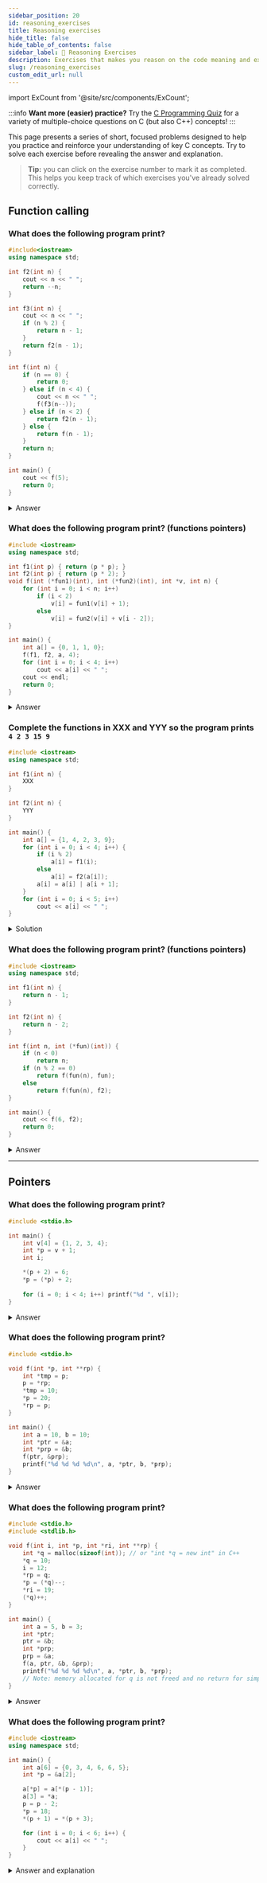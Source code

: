```yaml
---
sidebar_position: 20
id: reasoning_exercises
title: Reasoning exercises
hide_title: false
hide_table_of_contents: false
sidebar_label: 🧠 Reasoning Exercises
description: Exercises that makes you reason on the code meaning and execution.
slug: /reasoning_exercises
custom_edit_url: null
---
```


import ExCount from '@site/src/components/ExCount';

:::info **Want more (easier) practice?**
Try the [C Programming Quiz](/c/quiz) for a variety of multiple-choice questions on C (but also C++) concepts!
:::

This page presents a series of short, focused problems designed to help you practice and reinforce your understanding of key C concepts. Try to solve each exercise before revealing the answer and explanation.

> **Tip:** you can click on the exercise number to mark it as completed. This helps you keep track of which exercises you've already solved correctly.

## Function calling

<ExCount><h3>What does the following program print?</h3></ExCount>

```cpp
#include<iostream>
using namespace std;

int f2(int n) {
    cout << n << " ";
    return --n;
}

int f3(int n) {
    cout << n << " ";
    if (n % 2) {
        return n - 1;
    }
    return f2(n - 1);
}

int f(int n) {
    if (n == 0) {
        return 0;
    } else if (n < 4) {
        cout << n << " ";
        f(f3(n--));
    } else if (n < 2) {
        return f2(n - 1);
    } else {
        return f(n - 1);
    }
    return n;
}

int main() {
    cout << f(5);
    return 0;
}
```

<details>
<summary>Answer</summary>

1. `f(5)`: `n=5` (≥4) → returns `f(4)`
2. `f(4)`: `n=4` (≥4) → returns `f(3)`
3. `f(3)`: `n=3` (<4)
    - prints `3 `
    - calls `f3(3--)`:
        - `f3(3)` prints `3 ` and since `n % 2` is 1 (≠ 0, so `true`) returns `2`
    - calls `f(2)`
4. `f(2)`: `n=2` (<4)
    - prints `2 `
    - calls `f3(2--)`:
        - `f3(2)` prints `2 `, even → calls `f2(1)`
            - `f2(1)` prints `1 `, returns `0`
        - `f3` returns `0`
    - calls `f(0)` → returns `0`
    - `f(2)` returns `2`
5. `f(3)` returns `3` → `f(4)` returns `3` → `f(5)` returns `3`
6. `main`'s `cout << f(5)` prints `3`

**Output:**
<div class="output">
<code class="output">
3 3 2 2 1 3
</code>
</div><br/>

<iframe width="800" height="610" frameborder="0" src="https://pythontutor.com/iframe-embed.html#code=%23include%3Ciostream%3E%0Ausing%20namespace%20std%3B%0A%0Aint%20f2%28int%20n%29%20%7B%0A%20%20%20%20cout%20%3C%3C%20n%20%3C%3C%20%22%20%22%3B%0A%20%20%20%20return%20--n%3B%0A%7D%0A%0Aint%20f3%28int%20n%29%20%7B%0A%20%20%20%20cout%20%3C%3C%20n%20%3C%3C%20%22%20%22%3B%0A%20%20%20%20if%20%28n%20%25%202%29%20%7B%0A%20%20%20%20%20%20%20%20return%20n%20-%201%3B%0A%20%20%20%20%7D%0A%20%20%20%20return%20f2%28n%20-%201%29%3B%0A%7D%0A%0Aint%20f%28int%20n%29%20%7B%0A%20%20%20%20if%20%28n%20%3D%3D%200%29%20%7B%0A%20%20%20%20%20%20%20%20return%200%3B%0A%20%20%20%20%7D%20else%20if%20%28n%20%3C%204%29%20%7B%0A%20%20%20%20%20%20%20%20cout%20%3C%3C%20n%20%3C%3C%20%22%20%22%3B%0A%20%20%20%20%20%20%20%20f%28f3%28n--%29%29%3B%0A%20%20%20%20%7D%20else%20if%20%28n%20%3C%202%29%20%7B%0A%20%20%20%20%20%20%20%20return%20f2%28n%20-%201%29%3B%0A%20%20%20%20%7D%20else%20%7B%0A%20%20%20%20%20%20%20%20return%20f%28n%20-%201%29%3B%0A%20%20%20%20%7D%0A%20%20%20%20return%20n%3B%0A%7D%0A%0Aint%20main%28%29%20%7B%0A%20%20%20%20cout%20%3C%3C%20f%285%29%3B%0A%20%20%20%20return%200%3B%0A%7D&codeDivHeight=400&codeDivWidth=350&cumulative=false&curInstr=8&heapPrimitives=nevernest&origin=opt-frontend.js&py=cpp_g%2B%2B9.3.0&rawInputLstJSON=%5B%5D&textReferences=false"> </iframe>

[🔗 Permanent link](https://pythontutor.com/render.html#code=%23include%3Ciostream%3E%0Ausing%20namespace%20std%3B%0A%0Aint%20f2%28int%20n%29%20%7B%0A%20%20%20%20cout%20%3C%3C%20n%20%3C%3C%20%22%20%22%3B%0A%20%20%20%20return%20--n%3B%0A%7D%0A%0Aint%20f3%28int%20n%29%20%7B%0A%20%20%20%20cout%20%3C%3C%20n%20%3C%3C%20%22%20%22%3B%0A%20%20%20%20if%20%28n%20%25%202%29%20%7B%0A%20%20%20%20%20%20%20%20return%20n%20-%201%3B%0A%20%20%20%20%7D%0A%20%20%20%20return%20f2%28n%20-%201%29%3B%0A%7D%0A%0Aint%20f%28int%20n%29%20%7B%0A%20%20%20%20if%20%28n%20%3D%3D%200%29%20%7B%0A%20%20%20%20%20%20%20%20return%200%3B%0A%20%20%20%20%7D%20else%20if%20%28n%20%3C%204%29%20%7B%0A%20%20%20%20%20%20%20%20cout%20%3C%3C%20n%20%3C%3C%20%22%20%22%3B%0A%20%20%20%20%20%20%20%20f%28f3%28n--%29%29%3B%0A%20%20%20%20%7D%20else%20if%20%28n%20%3C%202%29%20%7B%0A%20%20%20%20%20%20%20%20return%20f2%28n%20-%201%29%3B%0A%20%20%20%20%7D%20else%20%7B%0A%20%20%20%20%20%20%20%20return%20f%28n%20-%201%29%3B%0A%20%20%20%20%7D%0A%20%20%20%20return%20n%3B%0A%7D%0A%0Aint%20main%28%29%20%7B%0A%20%20%20%20cout%20%3C%3C%20f%285%29%3B%0A%20%20%20%20return%200%3B%0A%7D&cumulative=false&curInstr=1&heapPrimitives=nevernest&mode=display&origin=opt-frontend.js&py=cpp_g%2B%2B9.3.0&rawInputLstJSON=%5B%5D&textReferences=false)

</details>

<ExCount><h3>What does the following program print? (functions pointers)</h3></ExCount>

```cpp
#include <iostream>
using namespace std;

int f1(int p) { return (p * p); }
int f2(int p) { return (p * 2); }
void f(int (*fun1)(int), int (*fun2)(int), int *v, int n) {
    for (int i = 0; i < n; i++)
        if (i < 2)
            v[i] = fun1(v[i] + 1);
        else
            v[i] = fun2(v[i] + v[i - 2]);
}

int main() {
    int a[] = {0, 1, 1, 0};
    f(f1, f2, a, 4);
    for (int i = 0; i < 4; i++)
        cout << a[i] << " ";
    cout << endl;
    return 0;
}
```

<details>
<summary>Answer</summary>

**How the call works:**  
- `f(f1, f2, a, 4);` passes two function pointers (`f1` and `f2`), the array `a`, and its length `4` into `f`.  
- Inside `f`, the parameter `fun1` refers to `f1` and `fun2` refers to `f2`.  
- `f` then applies these callbacks to array elements based on the index.

**Element-by-element computation:**  
- i = 0 (<2): v[0] = fun1(0+1) = f1(1) = 1×1 = 1  
- i = 1 (<2): v[1] = fun1(1+1) = f1(2) = 2×2 = 4  
- i = 2 (≥2): v[2] = fun2(1 + v[0]) = f2(1+1) = f2(2) = 2×2 = 4  
- i = 3 (≥2): v[3] = fun2(0 + v[1]) = f2(0+4) = f2(4) = 2×4 = 8  

**Output sequence:**
<div class="output">
<code class="output">
1 4 4 8
</code>
</div><br/>

<iframe width="800" height="650" frameborder="0" src="https://pythontutor.com/iframe-embed.html#code=%23include%20%3Ciostream%3E%0Ausing%20namespace%20std%3B%0A%0Aint%20f1%28int%20p%29%20%7B%20return%20%28p%20*%20p%29%3B%20%7D%0Aint%20f2%28int%20p%29%20%7B%20return%20%28p%20*%202%29%3B%20%7D%0Avoid%20f%28int%20%28*fun1%29%28int%29,%20int%20%28*fun2%29%28int%29,%20int%20*v,%20int%20n%29%20%7B%0A%20%20%20%20for%20%28int%20i%20%3D%200%3B%20i%20%3C%20n%3B%20i%2B%2B%29%0A%20%20%20%20%20%20%20%20if%20%28i%20%3C%202%29%0A%20%20%20%20%20%20%20%20%20%20%20%20v%5Bi%5D%20%3D%20fun1%28v%5Bi%5D%20%2B%201%29%3B%0A%20%20%20%20%20%20%20%20else%0A%20%20%20%20%20%20%20%20%20%20%20%20v%5Bi%5D%20%3D%20fun2%28v%5Bi%5D%20%2B%20v%5Bi%20-%202%5D%29%3B%0A%7D%0A%0Aint%20main%28%29%20%7B%0A%20%20%20%20int%20a%5B%5D%20%3D%20%7B0,%201,%201,%200%7D%3B%0A%20%20%20%20f%28f1,%20f2,%20a,%204%29%3B%0A%20%20%20%20for%20%28int%20i%20%3D%200%3B%20i%20%3C%204%3B%20i%2B%2B%29%0A%20%20%20%20%20%20%20%20cout%20%3C%3C%20a%5Bi%5D%20%3C%3C%20%22%20%22%3B%0A%20%20%20%20cout%20%3C%3C%20endl%3B%0A%20%20%20%20return%200%3B%0A%7D&codeDivHeight=400&codeDivWidth=350&cumulative=false&curInstr=25&heapPrimitives=nevernest&origin=opt-frontend.js&py=cpp_g%2B%2B9.3.0&rawInputLstJSON=%5B%5D&textReferences=false"> </iframe>

[🔗 Permanent link](https://pythontutor.com/render.html#code=%23include%20%3Ciostream%3E%0Ausing%20namespace%20std%3B%0A%0Aint%20f1%28int%20p%29%20%7B%20return%20%28p%20*%20p%29%3B%20%7D%0Aint%20f2%28int%20p%29%20%7B%20return%20%28p%20*%202%29%3B%20%7D%0Avoid%20f%28int%20%28*fun1%29%28int%29,%20int%20%28*fun2%29%28int%29,%20int%20*v,%20int%20n%29%20%7B%0A%20%20%20%20for%20%28int%20i%20%3D%200%3B%20i%20%3C%20n%3B%20i%2B%2B%29%0A%20%20%20%20%20%20%20%20if%20%28i%20%3C%202%29%0A%20%20%20%20%20%20%20%20%20%20%20%20v%5Bi%5D%20%3D%20fun1%28v%5Bi%5D%20%2B%201%29%3B%0A%20%20%20%20%20%20%20%20else%0A%20%20%20%20%20%20%20%20%20%20%20%20v%5Bi%5D%20%3D%20fun2%28v%5Bi%5D%20%2B%20v%5Bi%20-%202%5D%29%3B%0A%7D%0A%0Aint%20main%28%29%20%7B%0A%20%20%20%20int%20a%5B%5D%20%3D%20%7B0,%201,%201,%200%7D%3B%0A%20%20%20%20f%28f1,%20f2,%20a,%204%29%3B%0A%20%20%20%20for%20%28int%20i%20%3D%200%3B%20i%20%3C%204%3B%20i%2B%2B%29%0A%20%20%20%20%20%20%20%20cout%20%3C%3C%20a%5Bi%5D%20%3C%3C%20%22%20%22%3B%0A%20%20%20%20cout%20%3C%3C%20endl%3B%0A%20%20%20%20return%200%3B%0A%7D&cumulative=false&curInstr=25&heapPrimitives=nevernest&mode=display&origin=opt-frontend.js&py=cpp_g%2B%2B9.3.0&rawInputLstJSON=%5B%5D&textReferences=false)

</details>

<ExCount><h3>Complete the functions in XXX and YYY so the program prints <code>4 2 3 15 9</code></h3></ExCount>

```cpp
#include <iostream>
using namespace std;

int f1(int n) {
    XXX
}

int f2(int n) {
    YYY
}

int main() {
    int a[] = {1, 4, 2, 3, 9};
    for (int i = 0; i < 4; i++) {
        if (i % 2)
            a[i] = f1(i);
        else
            a[i] = f2(a[i]);
        a[i] = a[i] | a[i + 1];
    }
    for (int i = 0; i < 5; i++)
        cout << a[i] << " ";
}
```

<details>
<summary>Solution</summary>

The two missing lines are (multiple solutions):

- XXX: `return n * 2;` and YYY: `return n / 2;`
- XXX: `return n * 2;` and YYY: `return n - 1;`
- XXX: `return n << 1;` and YYY: `return 0;`

With these definitions the program outputs:
    
<div class="output">
<code class="output">
4 2 3 15 9
</code>
</div>
</details>


<ExCount><h3>What does the following program print? (functions pointers)</h3></ExCount>

```cpp
#include <iostream>
using namespace std;

int f1(int n) {
    return n - 1;
}

int f2(int n) {
    return n - 2;
}

int f(int n, int (*fun)(int)) {
    if (n < 0)
        return n;
    if (n % 2 == 0)
        return f(fun(n), fun);
    else
        return f(fun(n), f2);
}

int main() {
    cout << f(6, f2);
    return 0;
}
```

<details>
<summary>Answer</summary>

**What is `fun`?**

The parameter `fun` in `f(int n, int (*fun)(int))` is a pointer to a function that takes an `int` and returns an `int`. By passing in `f1` or `f2`, you tell `f` which helper function to apply at each recursive call.

**Step-by-step evaluation:**

1. f(6, f2): 6 ≥ 0 and even
   → f(f2(6)=4, f2)  
2. f(4, f2): even  
   → f(f2(4)=2, f2)  
3. f(2, f2): even  
   → f(f2(2)=0, f2)  
4. f(0, f2): even  
   → f(f2(0)=−2, f2)  
5. f(−2, f2): n < 0 → returns −2  

Final output:
<div class="output">
<code class="output">
-2
</code>
</div>
</details>



























---


## Pointers

<ExCount><h3>What does the following program print?</h3></ExCount>

```cpp
#include <stdio.h>

int main() {
    int v[4] = {1, 2, 3, 4};
    int *p = v + 1;
    int i;

    *(p + 2) = 6;
    *p = (*p) + 2;
    
    for (i = 0; i < 4; i++) printf("%d ", v[i]);
}
```

<details>
<summary>Answer</summary>

```cpp
#include <iostream>
using namespace std;

int main() {
    int v[4] = {1, 2, 3, 4};
    int *p = v + 1;  // p points to v[1] (the second element of v)
    int i;

    *(p + 2) = 6;    // modifies v[3] to 6 (p points to v[1], so p+2 is v[3])
    *p = (*p) + 2;   // modifies v[1] to v[1] + 2 (so v[1] becomes 4)

    for (i = 0; i < 4; i++) cout << v[i] << " ";
    // Final array: {1, 4, 3, 6}
}
```

**Notes:**

The `*` operator has two distinct meanings in pointer-related code:

- **When declaring a pointer:** `int *p;`, `*` indicates that `p` is a pointer to an integer. It tells the compiler that `p` will store the address of an integer variable.

- **When dereferencing a pointer:** `*p = 10;`, `*` is the dereference operator. It accesses the value at the memory address the pointer `p` holds, allowing you to **read and/or modify** that value being pointed to.

- `*(p + n)` accesses the element `n` positions after the one `p` points to.

**Extra note:**

In C and C++, dereferencing a pointer with `*(p + 2)` yields an lvalue (referring to a memory location); when used in a context that requires a value (such as printing), this lvalue undergoes an lvalue-to-rvalue conversion to produce the stored value.

**Output:**
<div class="output">
<code class="output">
1 4 3 6
</code>
</div>

</details>

<ExCount><h3>What does the following program print?</h3></ExCount>

```c
#include <stdio.h>

void f(int *p, int **rp) {
    int *tmp = p;
    p = *rp;
    *tmp = 10;
    *p = 20;
    *rp = p;
}

int main() {
    int a = 10, b = 10;
    int *ptr = &a;
    int *prp = &b;
    f(ptr, &prp);
    printf("%d %d %d %d\n", a, *ptr, b, *prp);
}
```

<details>
<summary>Answer</summary>

```c
#include <stdio.h>

void f(int *p, int **rp) {
    int *tmp = p;         // tmp points to a
    p = *rp;              // p now points to b
    *tmp = 10;            // sets a = 10
    *p = 20;              // sets b = 20
    *rp = p;              // prp still points to b
}

int main() {
    int a = 10, b = 10;
    int *ptr = &a;        // ptr points to a
    int *prp = &b;        // prp points to b
    f(ptr, &prp);
    printf("%d %d %d %d\n", a, *ptr, b, *prp);
    // Output: 10 10 20 20
}
```

**Explanation:**
When we call `f(ptr, &prp)`, we're passing a pointer to `a` and a pointer to the pointer `prp`. Inside the function, `tmp` saves the pointer to `a`, then `p` is redirected to point to `b`. We set `a` to 10 (which doesn't change its value) and `b` to 20. The pointer `prp` continues to point to `b`. After the function call, `a` is 10, `ptr` still points to `a` so `*ptr` is 10, `b` is 20, and `prp` points to `b` so `*prp` is 20.

**Output:**
<div class="output">
<code class="output">
10 10 20 20
</code>
</div>

</details>

<ExCount><h3>What does the following program print?</h3></ExCount>

```c
#include <stdio.h>
#include <stdlib.h>

void f(int i, int *p, int *ri, int **rp) {
    int *q = malloc(sizeof(int)); // or "int *q = new int" in C++
    *q = 10;
    i = 12;
    *rp = q;
    *p = (*q)--;
    *ri = 19;
    (*q)++;
}

int main() {
    int a = 5, b = 3;
    int *ptr;
    ptr = &b;
    int *prp;
    prp = &a;
    f(a, ptr, &b, &prp);
    printf("%d %d %d %d\n", a, *ptr, b, *prp);
    // Note: memory allocated for q is not freed and no return for simplicity.
}
```

<details>
<summary>Answer</summary>

```c
#include <stdio.h>
#include <stdlib.h>

void f(int i, int *p, int *ri, int **rp) {
    int *q = malloc(sizeof(int));  // Allocate memory for q
    *q = 10;                       // Set q to point to value 10
    i = 12;                        // Local variable change, doesn't affect main
    *rp = q;                       // prp now points to q instead of a
    *p = (*q)--;                   // b gets 10, q now points to 9
    *ri = 19;                      // b is set to 19
    (*q)++;                        // q now points to 10 again
}

int main() {
    int a = 5, b = 3;              // Initialize variables
    int *ptr;
    ptr = &b;                      // ptr points to b
    int *prp;
    prp = &a;                      // prp points to a
    f(a, ptr, &b, &prp);
    printf("%d %d %d %d\n", a, *ptr, b, *prp);
    // Output: 5 19 19 10
}
```

**Explanation:**
The function performs several operations:
1. `a` remains unchanged (5) in main because `i` is passed by value
2. `b` is set to 10 through `*p = (*q)--` but then changed to 19 through `*ri = 19`
3. `ptr` points to `b`, so `*ptr` is 19
4. `prp` initially points to `a` but is changed to point to `q` which has value 10

**Output:**
<div class="output">
<code class="output">
5 19 19 10
</code>
</div>

</details>

<ExCount><h3>What does the following program print?</h3></ExCount>

```cpp
#include <iostream>
using namespace std;

int main() {
    int a[6] = {0, 3, 4, 6, 6, 5};
    int *p = &a[2];

    a[*p] = a[*(p - 1)];
    a[3] = *a;
    p = p - 2;
    *p = 18;
    *(p + 1) = *(p + 3);

    for (int i = 0; i < 6; i++) {
        cout << a[i] << " ";
    }
}
```

<details>
<summary>Answer and explanation</summary>

At the start the array `a` is `{0, 3, 4, 6, 6, 5}` and the pointer `p` points to `a[2]` (value `4`).  

1. The line `a[*p] = a[*(p-1)];` means “take `*p` (which is `4`) as the LHS index, and `*(p-1)` (which reads `a[1] = 3`) as the RHS index for `a`. So we assign `a[4] = a[3]`, writing `6` into `a[4]` (it stays `6`).  
2. Next, `a[3] = *a;` sets `a[3]` to the first element `a[0]`, which is `0`.  
3. After `p = p - 2;`, `p` points back to `a[0]`. Then `*p = 18;` writes `18` into `a[0]`.  
4. Finally, `*(p+1) = *(p+3);` takes `a[3]` (now `0`) and stores it into `a[1]`, making `a[1] = 0`.  

At this point the array is:.

<div class="output">
<code class="output">
18 0 4 0 6 5
</code>
</div>
</details>

